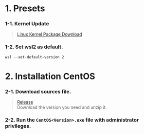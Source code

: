 # 1. Presets
### 1-1. Kernel Update
> [Linux Kernel Package Download](https://wslstorestorage.blob.core.windows.net/wslblob/wsl_update_x64.msi)

### 1-2. Set wsl2 as default.
```
wsl --set-default-version 2
```

# 2. Installation CentOS
### 2-1. Download sources file.
> [Release](https://github.com/mishamosher/CentOS-WSL/releases)
> <br/>
> Download the version you need and unzip it.

### 2-2. Run the `CentOS<Version>.exe` file with administrator privileges.
